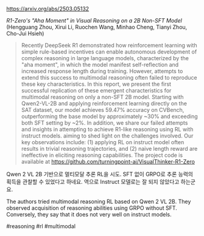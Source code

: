 https://arxiv.org/abs/2503.05132

*R1-Zero's "Aha Moment" in Visual Reasoning on a 2B Non-SFT Model* (Hengguang Zhou, Xirui Li, Ruochen Wang, Minhao Cheng, Tianyi Zhou, Cho-Jui Hsieh)

> Recently DeepSeek R1 demonstrated how reinforcement learning with simple rule-based incentives can enable autonomous development of complex reasoning in large language models, characterized by the "aha moment", in which the model manifest self-reflection and increased response length during training. However, attempts to extend this success to multimodal reasoning often failed to reproduce these key characteristics. In this report, we present the first successful replication of these emergent characteristics for multimodal reasoning on only a non-SFT 2B model. Starting with Qwen2-VL-2B and applying reinforcement learning directly on the SAT dataset, our model achieves 59.47% accuracy on CVBench, outperforming the base model by approximately ~30% and exceeding both SFT setting by ~2%. In addition, we share our failed attempts and insights in attempting to achieve R1-like reasoning using RL with instruct models. aiming to shed light on the challenges involved. Our key observations include: (1) applying RL on instruct model often results in trivial reasoning trajectories, and (2) naive length reward are ineffective in eliciting reasoning capabilities. The project code is available at https://github.com/turningpoint-ai/VisualThinker-R1-Zero

Qwen 2 VL 2B 기반으로 멀티모달 추론 RL을 시도. SFT 없이 GRPO로 추론 능력의 획득을 관찰할 수 있었다고 하네요. 역으로 Instruct 모델로는 잘 되지 않았다고 하는군요.

<english>
The authors tried multimodal reasoning RL based on Qwen 2 VL 2B. They observed acquisition of reasoning abilities using GRPO without SFT. Conversely, they say that it does not very well on instruct models.
</english>

#reasoning #rl #multimodal 